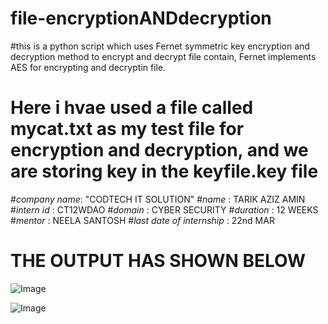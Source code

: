 # file-encryptionANDdecryption
#this is a python script which uses Fernet symmetric key encryption and decryption method to encrypt and decrypt file contain, Fernet implements AES for encrypting and 
 decryptin file.
# Here i hvae used a file called mycat.txt as my test file for encryption and decryption, and we are storing key in the keyfile.key file

#*company name*: "CODTECH IT SOLUTION"
#*name* : TARIK AZIZ AMIN
#*intern id* : CT12WDAO
#*domain* : CYBER SECURITY
#*duration* : 12 WEEKS
#*mentor* : NEELA SANTOSH
#*last date of internship* : 22nd MAR

# THE OUTPUT HAS SHOWN BELOW

![Image](https://github.com/user-attachments/assets/0b4975af-79b6-438f-ba2d-ef633de0d835)

![Image](https://github.com/user-attachments/assets/ed89072b-e9af-4c1f-a684-41fc9c0317b6)
